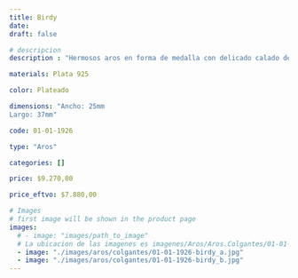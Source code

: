 ```yaml
---
title: Birdy
date: 
draft: false

# descripcion
description : "Hermosos aros en forma de medalla con delicado calado de ave y flores. Súper dulces."

materials: Plata 925

color: Plateado

dimensions: "Ancho: 25mm 
Largo: 37mm"

code: 01-01-1926

type: "Aros"

categories: []

price: $9.270,00

price_eftvo: $7.880,00

# Images
# first image will be shown in the product page
images:
  # - image: "images/path_to_image"
  # La ubicacion de las imagenes es imagenes/Aros/Aros.Colgantes/01-01-1926-birdy
  - image: "./images/aros/colgantes/01-01-1926-birdy_a.jpg"
  - image: "./images/aros/colgantes/01-01-1926-birdy_b.jpg"
---
```

